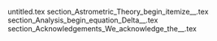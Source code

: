 untitled.tex
section_Astrometric_Theory_begin_itemize__.tex
section_Analysis_begin_equation_Delta__.tex
section_Acknowledgements_We_acknowledge_the__.tex